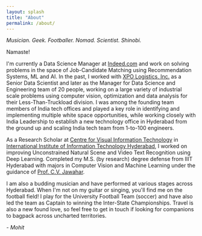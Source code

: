 ```yaml
---
layout: splash
title: "About"
permalink: /about/
---
```


_Musician. Geek. Footballer. Nomad. Scientist. Shinobi._

Namaste!

I'm currently a Data Science Manager at [Indeed.com](http://www.indeed.com/) and work on solving problems in the space of Job-Candidate Matching using Recommendation Systems, ML and AI. In the past, I worked with [XPO Logistics, Inc.](http://www.xpo.com/) as a Senior Data Scientist and later as the Manager for Data Science and Engineering team of 20 people, working on a large variety of industrial scale problems using computer vision, optimization and data analysis for their Less-Than-Truckload division. I was among the founding team members of India tech offices and played a key role in identifying and implementing multiple white space opportunities, while working closely with India Leadership to establish a new technology office in Hyderabad from the ground up and scaling India tech team from 1-to-100 engineers.

As a Research Scholar at [Centre for Visual Information Technology](http://cvit.iiit.ac.in/) in [International Institute of Information Technology Hyderabad](https://iiit.ac.in/), I worked on improving Unconstrained Natural Scene and Video Text Recognition using Deep Learning. Completed my M.S. (by research) degree defense from IIIT Hyderabad with majors in Computer Vision and Machine Learning under the guidance of [Prof. C.V. Jawahar](http://cvit.iiit.ac.in/people/faculty/people/faculty/cvit-faculty/jawahar).

I am also a budding musician and have performed at various stages across Hyderabad. When I'm not on my guitar or singing, you'll find me on the football field! I play for the University Football Team (soccer) and have also led the team as Captain to winning the Inter-State Championships. Travel is also a new found love, so feel free to get in touch if looking for companions to bagpack across uncharted territories.

_- Mohit_

